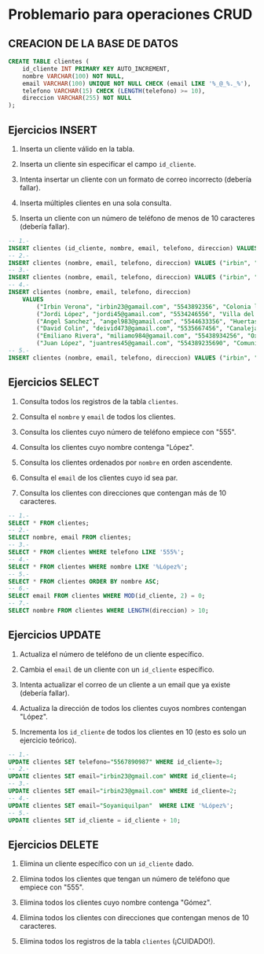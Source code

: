 # Problemario para operaciones CRUD

## CREACION DE LA BASE DE DATOS

```sql
CREATE TABLE clientes (
    id_cliente INT PRIMARY KEY AUTO_INCREMENT,
    nombre VARCHAR(100) NOT NULL,
    email VARCHAR(100) UNIQUE NOT NULL CHECK (email LIKE '%_@_%._%'),
    telefono VARCHAR(15) CHECK (LENGTH(telefono) >= 10),
    direccion VARCHAR(255) NOT NULL
);
```

## Ejercicios INSERT

1. Inserta un cliente válido en la tabla.

2. Inserta un cliente sin especificar el campo `id_cliente`.

3. Intenta insertar un cliente con un formato de correo incorrecto (debería fallar).

4. Inserta múltiples clientes en una sola consulta.

5. Inserta un cliente con un número de teléfono de menos de 10 caracteres (debería fallar).

```sql
-- 1.-
INSERT clientes (id_cliente, nombre, email, telefono, direccion) VALUES (DEFAULT, "emiliano", "emil@gmail.com", "5567890945", "oxtho, calle 32");
-- 2.-
INSERT clientes (nombre, email, telefono, direccion) VALUES ("irbin", "irbin23@gamail.com", "5543892356", "Colonia las TABLAS ");
-- 3.-
INSERT clientes (nombre, email, telefono, direccion) VALUES ("irbin", "irbin23qgamailcom", "5543892356", "Colonia las TABLAS ");
-- 4.-
INSERT clientes (nombre, email, telefono, direccion) 
    VALUES 
        ("Irbin Verona", "irbin23@gamail.com", "5543892356", "Colonia las TABLAS"),
        ("Jordi López", "jordi45@gamail.com", "5534246556", "Villa del carbon"),
        ("Angel Sanchez", "angel983@gamail.com", "5544633356", "Huertas, Xhixhata"),
        ("David Colin", "deivid473@gamail.com", "5535667456", "Canalejas"),
        ("Emiliano Rivera", "miliamo984@gamail.com", "55438934256", "Oxtho, calle 23"),
        ("Juan López", "juantres45@gamail.com", "554389235690", "Comunidad");
-- 5.-
INSERT clientes (nombre, email, telefono, direccion) VALUES ("irbin", "irbin23@gamail.com", "554356", "Colonia las TABLAS ");
```

## Ejercicios SELECT

1. Consulta todos los registros de la tabla `clientes`.

2. Consulta el `nombre` y `email` de todos los clientes.

3. Consulta los clientes cuyo número de teléfono empiece con "555".

4. Consulta los clientes cuyo nombre contenga "López".

5. Consulta los clientes ordenados por `nombre` en orden ascendente.

6. Consulta el `email` de los clientes cuyo id sea par.

7. Consulta los clientes con direcciones que contengan más de 10 caracteres.

```sql
-- 1.-
SELECT * FROM clientes;
-- 2.-
SELECT nombre, email FROM clientes;
-- 3.-
SELECT * FROM clientes WHERE telefono LIKE '555%';
-- 4.-
SELECT * FROM clientes WHERE nombre LIKE '%López%';
-- 5.-
SELECT * FROM clientes ORDER BY nombre ASC;
-- 6.-
SELECT email FROM clientes WHERE MOD(id_cliente, 2) = 0;
-- 7.-
SELECT nombre FROM clientes WHERE LENGTH(direccion) > 10;
```
## Ejercicios UPDATE

1. Actualiza el número de teléfono de un cliente específico.

2. Cambia el `email` de un cliente con un `id_cliente` específico.

3. Intenta actualizar el correo de un cliente a un email que ya existe (debería fallar).

4. Actualiza la dirección de todos los clientes cuyos nombres contengan "López".

5. Incrementa los `id_cliente` de todos los clientes en 10 (esto es solo un ejercicio teórico).

```sql
-- 1.-
UPDATE clientes SET telefono="5567890987" WHERE id_cliente=3;
-- 2.-
UPDATE clientes SET email="irbin23@gmail.com" WHERE id_cliente=4;
-- 3.-
UPDATE clientes SET email="irbin23@gmail.com" WHERE id_cliente=2;
-- 4.-
UPDATE clientes SET email="Soyaniquilpan"  WHERE LIKE '%López%';
-- 5.-
UPDATE clientes SET id_cliente = id_cliente + 10;
```
## Ejercicios DELETE

1. Elimina un cliente específico con un `id_cliente` dado.

2. Elimina todos los clientes que tengan un número de teléfono que empiece con "555".

3. Elimina todos los clientes cuyo nombre contenga "Gómez".

4. Elimina todos los clientes con direcciones que contengan menos de 10 caracteres.

5. Elimina todos los registros de la tabla `clientes` (¡CUIDADO!).
